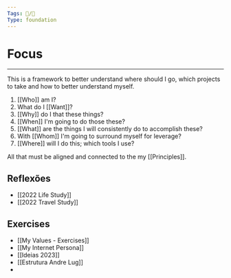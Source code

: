 ```yaml
---
Tags: 🐧/🌱
Type: foundation
---
```


# Focus
---

This is a framework to better understand where should I go, which projects to take and how to better understand myself.

1. [[Who]] am I?
2. What do I [[Want]]?
3. [[Why]] do I that these things?
4. [[When]] I'm going to do those these?
5. [[What]] are the things I will consistently do to accomplish these?
6. With [[Whom]] I'm going to surround myself for leverage?
7. [[Where]] will I do this; which tools I use?


All that must be aligned and connected to the my [[Principles]].


## Reflexões
- [[2022 Life Study]]
- [[2022 Travel Study]]

## Exercises

- [[My Values - Exercises]]
- [[My Internet Persona]]
- [[Ideias 2023]]
- [[Estrutura Andre Lug]]
- 